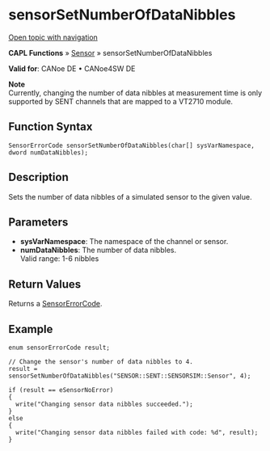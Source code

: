# sensorSetNumberOfDataNibbles

[Open topic with navigation](../../../../../CANoeDEFamily.htm#Topics/CAPLFunctions/Sensor/Functions/CAPLfunctionSensorSetNumberOfDataNibbles.md)

**CAPL Functions** » [Sensor](../CAPLfunctionsSensorOverview.md) » sensorSetNumberOfDataNibbles

**Valid for**: CANoe DE • CANoe4SW DE

**Note**  
Currently, changing the number of data nibbles at measurement time is only supported by SENT channels that are mapped to a VT2710 module.

## Function Syntax

```plaintext
SensorErrorCode sensorSetNumberOfDataNibbles(char[] sysVarNamespace, dword numDataNibbles);
```

## Description

Sets the number of data nibbles of a simulated sensor to the given value.

## Parameters

- **sysVarNamespace**: The namespace of the channel or sensor.
- **numDataNibbles**: The number of data nibbles.  
  Valid range: 1-6 nibbles

## Return Values

Returns a [SensorErrorCode](../CAPLfunctionsSensorEnumeration.md).

## Example

```plaintext
enum sensorErrorCode result;

// Change the sensor's number of data nibbles to 4.
result = sensorSetNumberOfDataNibbles("SENSOR::SENT::SENSORSIM::Sensor", 4);

if (result == eSensorNoError)
{
  write("Changing sensor data nibbles succeeded.");
}
else
{
  write("Changing sensor data nibbles failed with code: %d", result);
}
```

